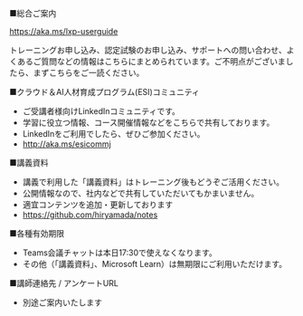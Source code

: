 ■総合ご案内

https://aka.ms/lxp-userguide

トレーニングお申し込み、認定試験のお申し込み、サポートへの問い合わせ、よくあるご質問などの情報はこちらにまとめられています。ご不明点がございましたら、まずこちらをご一読ください。

■クラウド＆AI人材育成プログラム(ESI)コミュニティ

- ご受講者様向けLinkedInコミュニティです。
- 学習に役立つ情報、コース開催情報などをこちらで共有しております。
- LinkedInをご利用でしたら、ぜひご参加ください。
- http://aka.ms/esicommj

■講義資料

- 講義で利用した「講義資料」はトレーニング後もどうぞご活用ください。
- 公開情報なので、社内などで共有していただいてもかまいません。
- 適宜コンテンツを追加・更新しております
- https://github.com/hiryamada/notes

■各種有効期限

- Teams会議チャットは本日17:30で使えなくなります。
- その他（「講義資料」、Microsoft Learn）は無期限にご利用いただけます。

■講師連絡先 / アンケートURL

- 別途ご案内いたします
